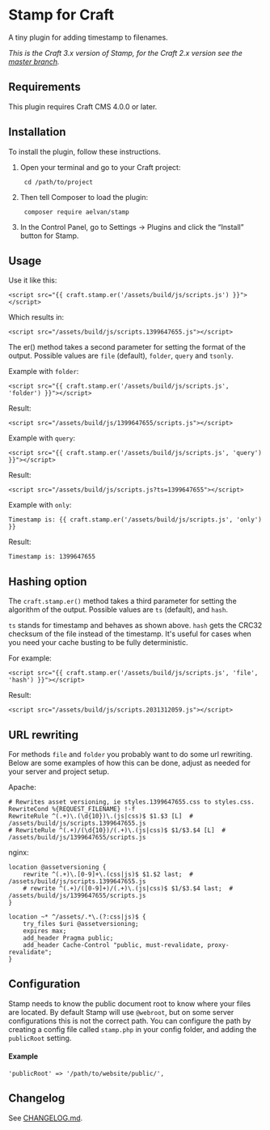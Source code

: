 Stamp for Craft
===========
A tiny plugin for adding timestamp to filenames. 

*This is the Craft 3.x version of Stamp, for the Craft 2.x version see the [master branch](https://github.com/aelvan/Stamp-Craft/tree/master).*

Requirements
---
This plugin requires Craft CMS 4.0.0 or later.

Installation
---
To install the plugin, follow these instructions.

1. Open your terminal and go to your Craft project:

        cd /path/to/project

2. Then tell Composer to load the plugin:

        composer require aelvan/stamp

3. In the Control Panel, go to Settings → Plugins and click the “Install” button for Stamp.

Usage
---
Use it like this:
 
    <script src="{{ craft.stamp.er('/assets/build/js/scripts.js') }}"></script> 

Which results in:

    <script src="/assets/build/js/scripts.1399647655.js"></script>

The er() method takes a second parameter for setting the format of the output. Possible values are `file` (default), `folder`, `query` and `tsonly`.

Example with `folder`:

    <script src="{{ craft.stamp.er('/assets/build/js/scripts.js', 'folder') }}"></script> 

Result:

    <script src="/assets/build/js/1399647655/scripts.js"></script>

Example with `query`:

    <script src="{{ craft.stamp.er('/assets/build/js/scripts.js', 'query') }}"></script> 

Result:

    <script src="/assets/build/js/scripts.js?ts=1399647655"></script>

Example with `only`:

    Timestamp is: {{ craft.stamp.er('/assets/build/js/scripts.js', 'only') }} 

Result:

    Timestamp is: 1399647655


Hashing option
---

The `craft.stamp.er()` method takes a third parameter for setting the algorithm of the output. Possible values are `ts` (default), and `hash`.

`ts` stands for timestamp and behaves as shown above. `hash` gets the CRC32 checksum of the file instead of the timestamp. It's useful for cases when you need your cache busting to be fully deterministic.

For example:

    <script src="{{ craft.stamp.er('/assets/build/js/scripts.js', 'file', 'hash') }}"></script>

Result:

    <script src="/assets/build/js/scripts.2031312059.js"></script>


URL rewriting
---
For methods `file` and `folder` you probably want to do some url rewriting. Below are some examples of how this can be done,
adjust as needed for your server and project setup.

Apache:

    # Rewrites asset versioning, ie styles.1399647655.css to styles.css.
    RewriteCond %{REQUEST_FILENAME} !-f
    RewriteRule ^(.+)\.(\d{10})\.(js|css)$ $1.$3 [L]  # /assets/build/js/scripts.1399647655.js
    # RewriteRule ^(.+)/(\d{10})/(.+)\.(js|css)$ $1/$3.$4 [L]  # /assets/build/js/1399647655/scripts.js

nginx:

    location @assetversioning {
        rewrite ^(.+)\.[0-9]+\.(css|js)$ $1.$2 last;  # /assets/build/js/scripts.1399647655.js
        # rewrite ^(.+)/([0-9]+)/(.+)\.(js|css)$ $1/$3.$4 last;  # /assets/build/js/1399647655/scripts.js
    }    

    location ~* ^/assets/.*\.(?:css|js)$ {
        try_files $uri @assetversioning;
        expires max;
        add_header Pragma public;
        add_header Cache-Control "public, must-revalidate, proxy-revalidate";
    }


Configuration
---
Stamp needs to know the public document root to know where your files are located. By default
Stamp will use `@webroot`, but on some server configurations this is not the correct
path. You can configure the path by creating a config file called `stamp.php` in your config folder, 
and adding the `publicRoot` setting.

#### Example

    'publicRoot' => '/path/to/website/public/',

Changelog
---
See [CHANGELOG.md](https://github.com/aelvan/Stamp-Craft/blob/craft3/CHANGELOG.md).
